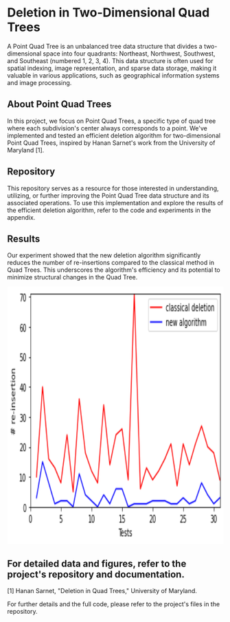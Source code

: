 # Deletion in Two-Dimensional Quad Trees

A Point Quad Tree is an unbalanced tree data structure that divides a two-dimensional space into four quadrants: Northeast, Northwest, Southwest, and Southeast (numbered 1, 2, 3, 4). This data structure is often used for spatial indexing, image representation, and sparse data storage, making it valuable in various applications, such as geographical information systems and image processing.

## About Point Quad Trees

In this project, we focus on Point Quad Trees, a specific type of quad tree where each subdivision's center always corresponds to a point. We've implemented and tested an efficient deletion algorithm for two-dimensional Point Quad Trees, inspired by Hanan Sarnet's work from the University of Maryland [1].

## Repository

This repository serves as a resource for those interested in understanding, utilizing, or further improving the Point Quad Tree data structure and its associated operations. To use this implementation and explore the results of the efficient deletion algorithm, refer to the code and experiments in the appendix.

## Results

Our experiment showed that the new deletion algorithm significantly reduces the number of re-insertions compared to the classical method in Quad Trees. This underscores the algorithm's efficiency and its potential to minimize structural changes in the Quad Tree.

<img src="results.png" alt="results" width="700" height="600">

For detailed data and figures, refer to the project's repository and documentation.
---

[1] Hanan Sarnet, "Deletion in Quad Trees," University of Maryland.

For further details and the full code, please refer to the project's files in the repository.

